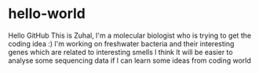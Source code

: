 # hello-world
Hello GitHub
This is Zuhal, l'm a molecular biologist who is trying to get the coding idea :) 
l'm working on freshwater bacteria and their interesting genes which are related to interesting smells
l think lt will be easier to analyse some sequencing data if l can learn some ideas from coding world
